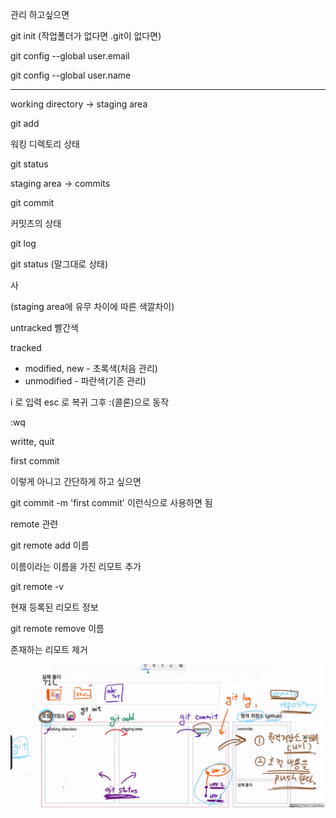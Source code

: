 관리 하고싶으면



git init (작업폴더가 없다면 .git이 없다면)



git config --global user.email

git config --global user.name

---



working directory -> staging area

git add

워킹 디렉토리 상태

git status



staging area -> commits

git commit

커밋츠의 상태

git log



git status (말그대로 상태)

사

(staging area에 유무 차이에 따른 색깔차이)

untracked 빨간색

tracked

- modified, new - 초록색(처음 관리)
- unmodified - 파란색(기존 관리)







i 로 입력 esc 로 복귀 그후 :(콜론)으로 동작

:wq

writte, quit

first commit

이렇게 아니고 간단하게 하고 싶으면

git commit -m 'first commit' 이런식으로 사용하면 됨



remote 관련



git remote add 이름

이름이라는 이름을 가진 리모트 추가



git remote -v 

현재 등록된 리모트 정보



git remote remove 이름

존재하는 리모트 제거







![image-20220113163759901](git.assets/image-20220113163759901.png)